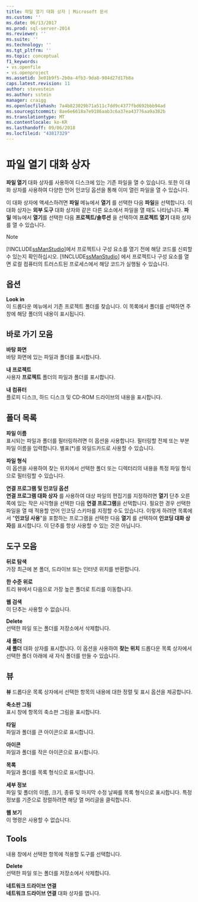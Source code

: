 ```yaml
---
title: 파일 열기 대화 상자 | Microsoft 문서
ms.custom: ''
ms.date: 06/13/2017
ms.prod: sql-server-2014
ms.reviewer: ''
ms.suite: ''
ms.technology: ''
ms.tgt_pltfrm: ''
ms.topic: conceptual
f1_keywords:
- vs.openfile
- vs.openproject
ms.assetid: 3e01b9f5-2b0a-4fb3-9da8-984d27d17b8a
caps.latest.revision: 11
author: stevestein
ms.author: sstein
manager: craigg
ms.openlocfilehash: 7a4b823029b71a511c7dd9c4377fbd692bbb94ad
ms.sourcegitcommit: 8ae6e6618a7e9186aab3c6a37ea43776aa9a382b
ms.translationtype: MT
ms.contentlocale: ko-KR
ms.lasthandoff: 09/06/2018
ms.locfileid: "43817329"
---
```

# <a name="open-file-dialog-box"></a>파일 열기 대화 상자
  **파일 열기** 대화 상자를 사용하여 디스크에 있는 기존 파일을 열 수 있습니다. 또한 이 대화 상자를 사용하여 다양한 언어 인코딩 옵션을 통해 이미 열린 파일을 열 수 있습니다.  
  
 이 대화 상자에 액세스하려면 **파일** 메뉴에서 **열기** 를 선택한 다음 **파일**을 선택합니다. 이 대화 상자는 **외부 도구** 대화 상자와 같은 다른 요소에서 파일을 열 때도 나타납니다. **파일** 메뉴에서 **열기**를 선택한 다음 **프로젝트/솔루션** 을 선택하여 **프로젝트 열기** 대화 상자를 열 수 있습니다.  
  
> [!NOTE]  
>  [!INCLUDE[ssManStudio](../../includes/ssmanstudio-md.md)]에서 프로젝트나 구성 요소를 열기 전에 해당 코드를 신뢰할 수 있는지 확인하십시오. [!INCLUDE[ssManStudio](../../includes/ssmanstudio-md.md)] 에서 프로젝트나 구성 요소를 열면 로컬 컴퓨터의 트러스트된 프로세스에서 해당 코드가 실행될 수 있습니다.  
  
## <a name="option"></a>옵션  
 **Look in**  
 이 드롭다운 메뉴에서 기존 프로젝트 폴더를 찾습니다. 이 목록에서 폴더를 선택하면 주 창에 해당 폴더의 내용이 표시됩니다.  
  
## <a name="my-places-bar"></a>바로 가기 모음  
 **바탕 화면**  
 바탕 화면에 있는 파일과 폴더를 표시합니다.  
  
 **내 프로젝트**  
 사용자 **프로젝트** 폴더의 파일과 폴더를 표시합니다.  
  
 **내 컴퓨터**  
 플로피 디스크, 하드 디스크 및 CD-ROM 드라이브의 내용을 표시합니다.  
  
## <a name="folder-list"></a>폴더 목록  
 **파일 이름**  
 표시되는 파일과 폴더를 필터링하려면 이 옵션을 사용합니다. 필터링할 전체 또는 부분 파일 이름을 입력합니다. 별표(*)를 와일드카드로 사용할 수 있습니다.  
  
 **파일 형식**  
 이 옵션을 사용하여 찾는 위치에서 선택한 폴더 또는 디렉터리의 내용을 특정 파일 형식으로 필터링할 수 있습니다.  
  
 **연결 프로그램 및 인코딩 옵션**  
 **연결 프로그램 대화 상자** 를 사용하여 대상 파일의 편집기를 지정하려면 **열기** 단추 오른쪽에 있는 작은 사각형을 선택한 다음 **연결 프로그램**을 선택합니다. 필요한 경우 선택한 파일을 열 때 적용할 언어 인코딩 스키마를 지정할 수도 있습니다. 이렇게 하려면 목록에서 "**인코딩 사용**"을 포함하는 프로그램을 선택한 다음 **열기** 를 선택하여 **인코딩 대화 상자**를 표시합니다. 이 단추를 항상 사용할 수 있는 것은 아닙니다.  
  
## <a name="toolbar"></a>도구 모음  
 **뒤로 탐색**  
 가장 최근에 본 폴더, 드라이브 또는 인터넷 위치를 반환합니다.  
  
 **한 수준 위로**  
 트리 뷰에서 다음으로 가장 높은 폴더로 트리를 이동합니다.  
  
 **웹 검색**  
 이 단추는 사용할 수 없습니다.  
  
 **Delete**  
 선택한 파일 또는 폴더를 저장소에서 삭제합니다.  
  
 **새 폴더**  
 **새 폴더** 대화 상자를 표시합니다. 이 옵션을 사용하여 **찾는 위치** 드롭다운 목록 상자에서 선택한 폴더 아래에 새 자식 폴더를 만들 수 있습니다.  
  
## <a name="views"></a>뷰  
 **뷰** 드롭다운 목록 상자에서 선택한 항목의 내용에 대한 정렬 및 표시 옵션을 제공합니다.  
  
 **축소판 그림**  
 표시 창에 항목의 축소판 그림을 표시합니다.  
  
 **타일**  
 파일과 폴더를 큰 아이콘으로 표시합니다.  
  
 **아이콘**  
 파일과 폴더를 작은 아이콘으로 표시합니다.  
  
 **목록**  
 파일과 폴더를 목록 형식으로 표시합니다.  
  
 **세부 정보**  
 파일 및 폴더의 이름, 크기, 종류 및 마지막 수정 날짜를 목록 형식으로 표시합니다. 특정 정보를 기준으로 정렬하려면 해당 열 머리글을 클릭합니다.  
  
 **웹 보기**  
 이 명령은 사용할 수 없습니다.  
  
## <a name="tools"></a>Tools  
 내용 창에서 선택한 항목에 적용할 도구를 선택합니다.  
  
 **Delete**  
 선택한 파일 또는 폴더를 저장소에서 삭제합니다.  
  
 **네트워크 드라이브 연결**  
 **네트워크 드라이브 연결** 대화 상자를 엽니다.  
  
  
